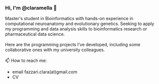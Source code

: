 ### Hi, I'm @claramella 👋

Master's student in Bioinformatics with hands-on experience in computational neuroanatomy and evolutionary genetics. Seeking to apply my programming and data analysis skills to bioinformatics research or pharmaceutical data science.<br><br>
Here are the programming projects I’ve developed, including some collaborative ones with my university colleagues.<br><br>
📫 How to reach me:
- email fazzari.clara(at)gmail.com
- CV
<!--
**claramella/claramella** is a ✨ _special_ ✨ repository because its `README.md` (this file) appears on your GitHub profile.

Here are some ideas to get you started:

- 🔭 I’m currently working on ...
- 🌱 I’m currently learning ...
- 👯 I’m looking to collaborate on ...
- 🤔 I’m looking for help with ...
- 💬 Ask me about ...
- 📫 How to reach me: ...
- 😄 Pronouns: ...
- ⚡ Fun fact: ...
-->
